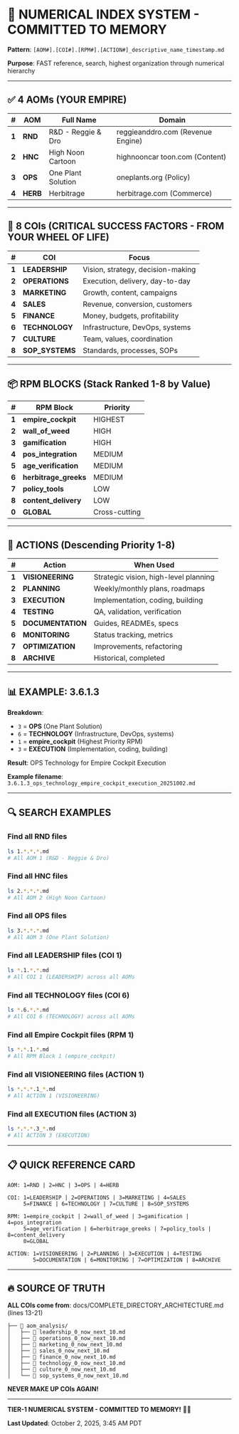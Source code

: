 # 🔢 NUMERICAL INDEX SYSTEM - COMMITTED TO MEMORY

**Pattern**: `[AOM#].[COI#].[RPM#].[ACTION#]_descriptive_name_timestamp.md`

**Purpose**: FAST reference, search, highest organization through numerical hierarchy

---

## ✅ 4 AOMs (YOUR EMPIRE)

| # | AOM | Full Name | Domain |
|---|-----|-----------|--------|
| **1** | **RND** | R&D - Reggie & Dro | reggieanddro.com (Revenue Engine) |
| **2** | **HNC** | High Noon Cartoon | highnooncar toon.com (Content) |
| **3** | **OPS** | One Plant Solution | oneplants.org (Policy) |
| **4** | **HERB** | Herbitrage | herbitrage.com (Commerce) |

---

## 🎯 8 COIs (CRITICAL SUCCESS FACTORS - FROM YOUR WHEEL OF LIFE)

| # | COI | Focus |
|---|-----|-------|
| **1** | **LEADERSHIP** | Vision, strategy, decision-making |
| **2** | **OPERATIONS** | Execution, delivery, day-to-day |
| **3** | **MARKETING** | Growth, content, campaigns |
| **4** | **SALES** | Revenue, conversion, customers |
| **5** | **FINANCE** | Money, budgets, profitability |
| **6** | **TECHNOLOGY** | Infrastructure, DevOps, systems |
| **7** | **CULTURE** | Team, values, coordination |
| **8** | **SOP_SYSTEMS** | Standards, processes, SOPs |

---

## 📦 RPM BLOCKS (Stack Ranked 1-8 by Value)

| # | RPM Block | Priority |
|---|-----------|----------|
| **1** | **empire_cockpit** | HIGHEST |
| **2** | **wall_of_weed** | HIGH |
| **3** | **gamification** | HIGH |
| **4** | **pos_integration** | MEDIUM |
| **5** | **age_verification** | MEDIUM |
| **6** | **herbitrage_greeks** | MEDIUM |
| **7** | **policy_tools** | LOW |
| **8** | **content_delivery** | LOW |
| **0** | **GLOBAL** | Cross-cutting |

---

## 📝 ACTIONS (Descending Priority 1-8)

| # | Action | When Used |
|---|--------|-----------|
| **1** | **VISIONEERING** | Strategic vision, high-level planning |
| **2** | **PLANNING** | Weekly/monthly plans, roadmaps |
| **3** | **EXECUTION** | Implementation, coding, building |
| **4** | **TESTING** | QA, validation, verification |
| **5** | **DOCUMENTATION** | Guides, READMEs, specs |
| **6** | **MONITORING** | Status tracking, metrics |
| **7** | **OPTIMIZATION** | Improvements, refactoring |
| **8** | **ARCHIVE** | Historical, completed |

---

## 📊 EXAMPLE: 3.6.1.3

**Breakdown**:
- `3` = **OPS** (One Plant Solution)
- `6` = **TECHNOLOGY** (Infrastructure, DevOps, systems)
- `1` = **empire_cockpit** (Highest Priority RPM)
- `3` = **EXECUTION** (Implementation, coding, building)

**Result**: OPS Technology for Empire Cockpit Execution

**Example filename**: `3.6.1.3_ops_technology_empire_cockpit_execution_20251002.md`

---

## 🔍 SEARCH EXAMPLES

### Find all RND files
```bash
ls 1.*.*.*.md
# All AOM 1 (R&D - Reggie & Dro)
```

### Find all HNC files
```bash
ls 2.*.*.*.md
# All AOM 2 (High Noon Cartoon)
```

### Find all OPS files
```bash
ls 3.*.*.*.md
# All AOM 3 (One Plant Solution)
```

### Find all LEADERSHIP files (COI 1)
```bash
ls *.1.*.*.md
# All COI 1 (LEADERSHIP) across all AOMs
```

### Find all TECHNOLOGY files (COI 6)
```bash
ls *.6.*.*.md
# All COI 6 (TECHNOLOGY) across all AOMs
```

### Find all Empire Cockpit files (RPM 1)
```bash
ls *.*.1.*.md
# All RPM Block 1 (empire_cockpit)
```

### Find all VISIONEERING files (ACTION 1)
```bash
ls *.*.*.1_*.md
# All ACTION 1 (VISIONEERING)
```

### Find all EXECUTION files (ACTION 3)
```bash
ls *.*.*.3_*.md
# All ACTION 3 (EXECUTION)
```

---

## 📋 QUICK REFERENCE CARD

```
AOM: 1=RND | 2=HNC | 3=OPS | 4=HERB

COI: 1=LEADERSHIP | 2=OPERATIONS | 3=MARKETING | 4=SALES
     5=FINANCE | 6=TECHNOLOGY | 7=CULTURE | 8=SOP_SYSTEMS

RPM: 1=empire_cockpit | 2=wall_of_weed | 3=gamification | 4=pos_integration
     5=age_verification | 6=herbitrage_greeks | 7=policy_tools | 8=content_delivery
     0=GLOBAL

ACTION: 1=VISIONEERING | 2=PLANNING | 3=EXECUTION | 4=TESTING
        5=DOCUMENTATION | 6=MONITORING | 7=OPTIMIZATION | 8=ARCHIVE
```

---

## 🔥 SOURCE OF TRUTH

**ALL COIs come from**: docs/COMPLETE_DIRECTORY_ARCHITECTURE.md (lines 13-21)

```
├── 📁 aom_analysis/
│   ├── 📄 leadership_0_now_next_10.md
│   ├── 📄 operations_0_now_next_10.md
│   ├── 📄 marketing_0_now_next_10.md
│   ├── 📄 sales_0_now_next_10.md
│   ├── 📄 finance_0_now_next_10.md
│   ├── 📄 technology_0_now_next_10.md
│   ├── 📄 culture_0_now_next_10.md
│   └── 📄 sop_systems_0_now_next_10.md
```

**NEVER MAKE UP COIs AGAIN!**

---

**TIER-1 NUMERICAL SYSTEM - COMMITTED TO MEMORY!** 🔢🔥

**Last Updated**: October 2, 2025, 3:45 AM PDT

<!-- Optimized: 2025-10-02 -->

<!-- Last updated: 2025-10-02 -->
